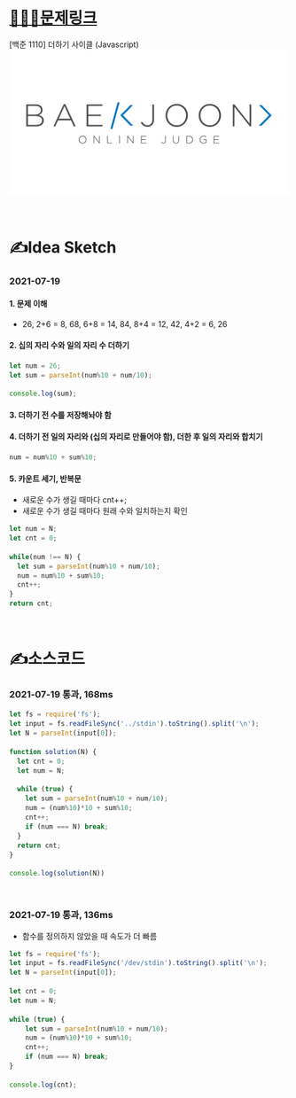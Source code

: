 # [👩🏻‍💻문제링크](https://www.acmicpc.net/problem/1110)

[백준 1110] 더하기 사이클 (Javascript)
[![백준](../백준표지.png)](https://www.acmicpc.net/problem/1110)

<br>

# ✍️Idea Sketch

### **2021-07-19**

#### 1. 문제 이해
- 26, 2+6 = 8, 68, 6+8 = 14, 84, 8+4 = 12, 42, 4+2 = 6, 26

#### 2. 십의 자리 수와 일의 자리 수 더하기
```javascript
let num = 26;
let sum = parseInt(num%10 + num/10);

console.log(sum);
```

#### 3. 더하기 전 수를 저장해놔야 함
#### 4. 더하기 전 일의 자리와 (십의 자리로 만들어야 함), 더한 후 일의 자리와 합치기
```javascript
num = num%10 + sum%10;
```

#### 5. 카운트 세기, 반복문
- 새로운 수가 생길 때마다 cnt++;
- 새로운 수가 생길 때마다 원래 수와 일치하는지 확인

```javascript
let num = N;
let cnt = 0;

while(num !== N) {
  let sum = parseInt(num%10 + num/10);
  num = num%10 + sum%10;
  cnt++;
}
return cnt;
```

<br>

# ✍️소스코드

### **2021-07-19 통과, 168ms**

```javascript
let fs = require('fs');
let input = fs.readFileSync('../stdin').toString().split('\n');
let N = parseInt(input[0]);

function solution(N) {
  let cnt = 0;
  let num = N;
  
  while (true) {
    let sum = parseInt(num%10 + num/10);
    num = (num%10)*10 + sum%10;
    cnt++;
    if (num === N) break;
  }
  return cnt;
}

console.log(solution(N))
```

<br>

### **2021-07-19 통과, 136ms**

- 함수를 정의하지 않았을 때 속도가 더 빠름

```javascript
let fs = require('fs');
let input = fs.readFileSync('/dev/stdin').toString().split('\n');
let N = parseInt(input[0]);

let cnt = 0;
let num = N;

while (true) {
    let sum = parseInt(num%10 + num/10);
    num = (num%10)*10 + sum%10;
    cnt++;
    if (num === N) break;
}

console.log(cnt);
```